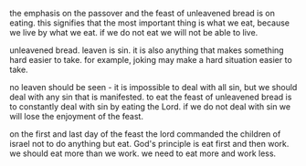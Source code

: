 the emphasis on the passover and the feast of unleavened bread is on eating. this signifies
that the most important thing is what we eat, because we live by what we eat. if we
do not eat we will not be able to live.

unleavened bread. leaven is sin. it is also anything that makes something hard easier to take. for example, joking may make a hard situation easier to take.

no leaven should be seen - it is impossible to deal with all sin, but we should deal with any sin that is manifested. to eat the feast of unleavened bread is to constantly deal with sin by eating the Lord. if we do not deal with sin we will lose the enjoyment of the feast.

on the first and last day of the feast the lord commanded the children of israel not to do anything but eat. God's principle is eat first and then work. we should eat more than we work. we need to eat more and work less.
